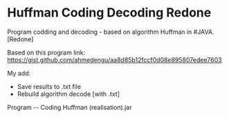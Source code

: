 # Huffman Coding Decoding Redone
Program codding and decoding - based on algorithm Huffman in #JAVA. [Redone]

Based on this program link: https://gist.github.com/ahmedengu/aa8d85b12fccf0d08e895807edee7603

My add: 
- Save results to .txt file
- Rebuild algorithm decode [with .txt]

Program -- Coding Huffman (realisation).jar
